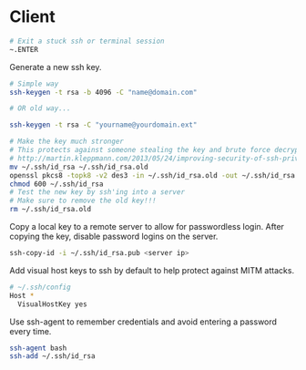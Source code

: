 # Client

```bash
# Exit a stuck ssh or terminal session
~.ENTER
```

Generate a new ssh key.

```bash
# Simple way
ssh-keygen -t rsa -b 4096 -C "name@domain.com"

# OR old way...

ssh-keygen -t rsa -C "yourname@yourdomain.ext"

# Make the key much stronger
# This protects against someone stealing the key and brute force decrypting it
# http://martin.kleppmann.com/2013/05/24/improving-security-of-ssh-private-keys.html
mv ~/.ssh/id_rsa ~/.ssh/id_rsa.old
openssl pkcs8 -topk8 -v2 des3 -in ~/.ssh/id_rsa.old -out ~/.ssh/id_rsa
chmod 600 ~/.ssh/id_rsa
# Test the new key by ssh'ing into a server
# Make sure to remove the old key!!!
rm ~/.ssh/id_rsa.old
```

Copy a local key to a remote server to allow for passwordless login.
After copying the key, disable password logins on the server.

```bash
ssh-copy-id -i ~/.ssh/id_rsa.pub <server ip>
```


Add visual host keys to ssh by default to help protect against MITM attacks.

```bash
# ~/.ssh/config
Host *
  VisualHostKey yes
```


Use ssh-agent to remember credentials and avoid entering a password every time.

```bash
ssh-agent bash
ssh-add ~/.ssh/id_rsa
```
